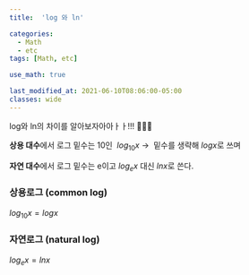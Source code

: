 ```yaml
---
title:  'log 와 ln'

categories:
  - Math
  - etc
tags: [Math, etc]

use_math: true

last_modified_at: 2021-06-10T08:06:00-05:00
classes: wide
---
```

log와 ln의 차이를 알아보자아아ㅏㅏ!!! 🙆🏻‍♀️

**상용 대수**에서 로그 밑수는 10인  $log_{10}x$ →  밑수를 생략해 $log x$로 쓰며

**자연 대수**에서 로그 밑수는 e이고 $log_ex$ 대신 $ln x$로 쓴다.

### 상용로그 (common log)

$log_{10}x = logx$

### 자연로그 (natural log)

$log_ex=ln x$
